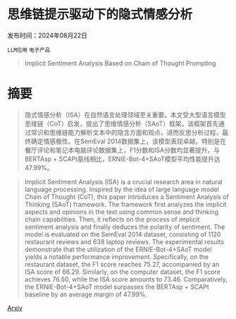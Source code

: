 # 思维链提示驱动下的隐式情感分析

发布时间：2024年08月22日

`LLM应用` `电子产品`

> Implicit Sentiment Analysis Based on Chain of Thought Prompting

# 摘要

> 隐式情感分析（ISA）在自然语言处理领域至关重要。本文受大型语言模型思维链（CoT）启发，提出了思维情感分析（SAoT）框架。该框架首先通过常识和思维链能力解析文本中的隐含方面和观点，进而反思分析过程，最终确定情感极性。在SemEval 2014数据集上，该模型表现卓越，特别是在餐厅评论和笔记本电脑评论数据集上，F1分数和ISA分数均显著提升。与BERTAsp + SCAPt基线相比，ERNIE-Bot-4+SAoT模型平均性能提升达47.99%。

> Implicit Sentiment Analysis (ISA) is a crucial research area in natural language processing. Inspired by the idea of large language model Chain of Thought (CoT), this paper introduces a Sentiment Analysis of Thinking (SAoT) framework. The framework first analyzes the implicit aspects and opinions in the text using common sense and thinking chain capabilities. Then, it reflects on the process of implicit sentiment analysis and finally deduces the polarity of sentiment. The model is evaluated on the SemEval 2014 dataset, consisting of 1120 restaurant reviews and 638 laptop reviews. The experimental results demonstrate that the utilization of the ERNIE-Bot-4+SAoT model yields a notable performance improvement. Specifically, on the restaurant dataset, the F1 score reaches 75.27, accompanied by an ISA score of 66.29. Similarly, on the computer dataset, the F1 score achieves 76.50, while the ISA score amounts to 73.46. Comparatively, the ERNIE-Bot-4+SAoT model surpasses the BERTAsp + SCAPt baseline by an average margin of 47.99%.

[Arxiv](https://arxiv.org/abs/2408.12157)